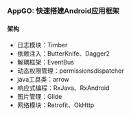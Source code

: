 ### AppGO: 快速搭建Android应用框架

#### 架构
- 日志模块：Timber
- 依赖注入：ButterKnife、Dagger2
- 解耦框架：EventBus
- 动态权限管理：permissionsdispatcher
- java工具类：arrow
- 响应式编程：RxJava、RxAndroid
- 图片管理：Glide
- 网络模块：Retrofit、OkHttp